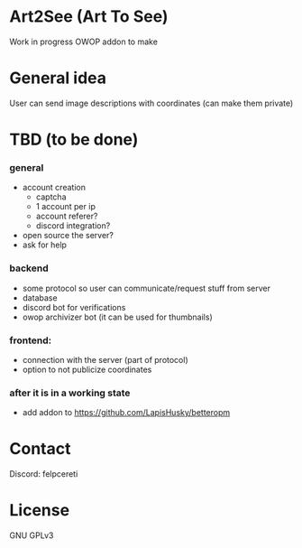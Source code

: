# Art2See (Art To See)
Work in progress OWOP addon to make
# General idea
User can send image descriptions with coordinates (can make them private)
# TBD (to be done)
### general
- account creation
  - captcha
  - 1 account per ip
  - account referer?
  - discord integration?
- open source the server?
- ask for help
### backend
- some protocol so user can communicate/request stuff from server
- database
- discord bot for verifications
- owop archivizer bot (it can be used for thumbnails)
### frontend:
- connection with the server (part of protocol)
- option to not publicize coordinates
### after it is in a working state
- add addon to https://github.com/LapisHusky/betteropm
# Contact
Discord: felpcereti
# License
GNU GPLv3